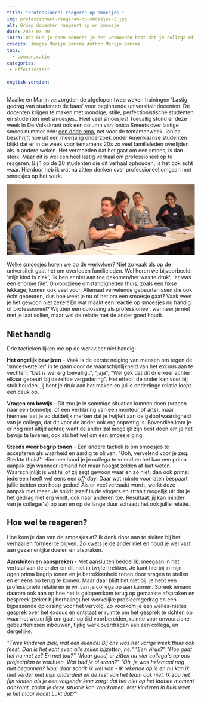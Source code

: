 ```yaml
---
title: "Professioneel reageren op smoesjes."
img: professioneel-reageren-op-smoesjes-1.jpg
alt: Groep docenten reageert op en smoesje
date: 2017-03-20
intro: Wat kun je doen wanneer je het vermoeden hebt dat je collega of leerling een smoes vertelt?
credits: Images Marijn Damsma Author Marijn Damsma
tags: 
  - communicatie
categories:
 - Effectiviteit

english-version: 
---
```

Maaike en Marijn verzorgden de afgelopen twee weken trainingen 'Lastig gedrag van studenten de baas' voor beginnende universitair docenten. De docenten krijgen te maken met mondige, stille, perfectionistische studenten en studenten met smoesjes.. Heel veel smoesjes! Toevallig stond er deze week in De Volkskrant ook een column van Ionica Smeets over lastige smoes nummer één: [een dode oma](http://www.volkskrant.nl/opinie/wat-kunnen-we-doen-om-de-levens-van-al-die-oma-s-te-redden~a4475661/), net voor de tentamenweek. Ionica beschrijft hoe uit een meerjarig onderzoek onder Amerikaanse studenten blijkt dat er in de week voor tentamens 20x zo veel familieleden overlijden als in andere weken. Het vermoeden dat het gaat om een smoes, is dan sterk. Maar dit is wel een heel lastig verhaal om professioneel op te reageren. Bij 1 op de 20 studenten die dit verhaal ophouden, is het ook echt waar. Hierdoor heb ik wat na zitten denken over professioneel omgaan met smoesjes op het werk.

![Team docenten oefent met het verzinnen van smoesjes en het reageren hierop](./professioneel-reageren-op-smoesjes-2.jpg)

Welke smoesjes horen we op de werkvloer? Niet zo vaak als op de universiteit gaat het om overleden familieleden. Wel horen we bijvoorbeeld: 'mijn kind is ziek', 'ik ben er niet aan toe gekomen/het was te druk', 'er was een enorme file'. Onvoorziene omstandigheden thuis, zoals een fikse lekkage, komen ook veel voor. Allemaal vervelende gebeurtenissen die ook écht gebeuren, dus hoe weet je nu of het om een smoesje gaat? Vaak weet je het gewoon niet zeker! En wat maakt een reactie op smoesjes nu handig of professioneel? Wij zien een oplossing als professioneel, wanneer je niet met je laat sollen, maar wel de relatie met de ander goed houdt.

## Niet handig
Drie tactieken lijken me op de werkvloer niet handig:

**Het ongelijk bewijzen** - Vaak is de eerste neiging van mensen om tegen de 'smoesverteller' in te gaan door de waarschijnlijkheid van het excuus aan te vechten: "Dat is wel erg toevallig..", "jaja", "Wel gek dat dit drie keer achter elkaar gebeurt bij dezelfde vergadering". Het effect: de ander kan voet bij stuk houden, jij bent je druk aan het maken en jullie onderlinge relatie loopt een deuk op.

**Vragen om bewijs** - Dit zou je in sommige situaties kunnen doen (vragen naar een bonnetje, of een verklaring van een monteur of arts), maar hiermee laat je zo duidelijk merken dat je twijfelt aan de geloofwaardigheid van je collega, dat dit voor de ander ook erg onprettig is. Bovendien kom je er nog niet altijd achter, want de ander zal mogelijk zijn best doen om je het bewijs te leveren, ook als het wel om een smoesje ging.

**Steeds weer begrip tonen** - Een andere tactiek is om smoesjes te accepteren als waarheid en aardig te blijven. "Goh, vervelend voor je zeg. Sterkte thuis!". Hiermee houd je je collega te vriend en het kan een prima aanpak zijn wanneer iemand het maar hoogst zelden af laat weten. Waarschijnlijk is wat hij of zij zegt gewoon waar en zo niet, dan ook prima: iedereen heeft wel eens een *off-day*. Daar wat ruimte voor laten bespaart jullie beiden een hoop gedoe! Als er veel verzaakt wordt, werkt deze aanpak niet meer. Je snijdt jezelf in de vingers en straalt mogelijk uit dat je het gedrag niet erg vindt, ook naar anderen toe. Resultaat: jij kan minder van je collega('s) op aan en op de lange duur schaadt het ook jullie relatie.

## Hoe wel te reageren? 
Hoe kom je dan van de smoesjes af? Ik denk door aan te sluiten bij het verhaal en formeel te blijven. Zo kwets je de ander niet en houd je wel vast aan gezamenlijke doelen en afspraken.

**Aansluiten en aanspreken** - Met aansluiten bedoel ik: meegaan in het verhaal van de ander en dit niet in twijfel trekken. Je kunt hierbij in mijn ogen prima begrip tonen en je betrokkenheid tonen door vragen te stellen en er eens op terug te komen. Maar daar blijft het niet bij: je hebt een professionele relatie en je wil van je collega op aan kunnen. Spreek iemand daarom ook aan op hoe het is gelopen:kom terug op gemaakte afspraken en bespreek (zeker bij herhaling) het werkelijke probleemgedrag en een bijpassende oplossing voor het vervolg. Zo voorkom je een welles-nietes gesprek over het excuus en ontstaat er ruimte om het gesprek te richten op waar het wezenlijk om gaat: op tijd voorbereiden, ruimte voor onvoorziene gebeurtenissen inbouwen, tijdig werk overdragen aan een collega, en dergelijke.

_"Twee kinderen ziek, wat een ellende! Bij ons was het vorige week thuis ook *feest*. Dan is het echt even alle zeilen bijzetten, he." "Een virus?" "Hoe gaat het nu met ze? En met jou?" "Maar goed, er zitten nu vier collega's op ons projectplan te wachten. Wat had je al staan?" "Oh, je was helemaal nog niet begonnen? Nou, daar schrik ik wel van - ik rekende op je en nu kan ik niet verder met mijn onderdeel en de rest van het team ook niet. Ik zou het fijn vinden als je een volgende keer zorgt dat het niet op het laatste moment aankomt, zodat je deze situatie kan voorkomen. Met kinderen in huis weet je het maar nooit! Lukt dat?"_

